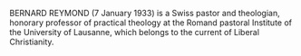 BERNARD REYMOND (7 January 1933) is a Swiss pastor and theologian, honorary professor of practical theology at the Romand pastoral Institute of the University of Lausanne, which belongs to the current of Liberal Christianity.
